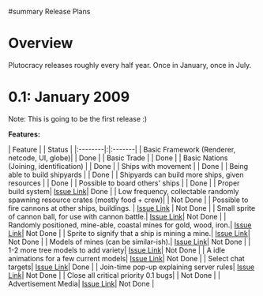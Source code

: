 ﻿#summary Release Plans

# Overview #

Plutocracy releases roughly every half year. Once in January, once in July.

# 0.1: January 2009 #

Note: This is going to be the first release :)

**Features:**

| Feature | | Status |
|:--------|:|:-------|
| Basic Framework (Renderer, netcode, UI, globe)| | Done   |
| Basic Trade | | Done   |
| Basic Nations (Joining, identification) | | Done   |
| Ships with movement | | Done   |
| Being able to build shipyards | | Done   |
| Shipyards can build more ships, given resources | | Done   |
| Possible to board others' ships | | Done   |
| Proper build system| [Issue Link](http://code.google.com/p/plutocracy/issues/detail?id=202)| Done   |
| Low frequency, collectable randomly spawning resource crates (mostly food + crew)| | Not Done |
| Possible to fire cannons at other ships, buildings. | [Issue Link](http://code.google.com/p/plutocracy/issues/detail?id=239) | Not Done |
| Small sprite of cannon ball, for use with cannon battle.| [Issue Link](http://code.google.com/p/plutocracy/issues/detail?id=240)| Not Done |
| Randomly positioned, mine-able, coastal mines for gold, wood, iron.| [Issue Link](http://code.google.com/p/plutocracy/issues/detail?id=241)| Not Done |
| Sprite to signify that a ship is mining a mine.| [Issue Link](http://code.google.com/p/plutocracy/issues/detail?id=242)| Not Done |
| Models of mines (can be similar-ish).| [Issue Link](http://code.google.com/p/plutocracy/issues/detail?id=243)| Not Done |
| 1-2 more tree models to add variety| [Issue Link](http://code.google.com/p/plutocracy/issues/detail?id=244)| Not Done |
| A idle animations for a few current models| [Issue Link](http://code.google.com/p/plutocracy/issues/detail?id=245)| Not Done |
| Select chat targets| [Issue Link](http://code.google.com/p/plutocracy/issues/detail?id=247)| Done   |
| Join-time pop-up explaining server rules| [Issue Link](http://code.google.com/p/plutocracy/issues/detail?id=248)| Not Done |
| Close all critical priority 0.1 bugs| | Not Done |
| Advertisement Media| [Issue Link](http://code.google.com/p/plutocracy/issues/detail?id=250)| Not Done |